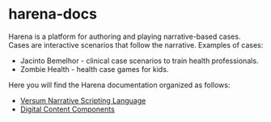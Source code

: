# harena-docs

Harena is a platform for authoring and playing narrative-based cases. Cases are interactive scenarios that follow the narrative. Examples of cases:
* Jacinto Bemelhor - clinical case scenarios to train health professionals.
* Zombie Health - health case games for kids.

Here you will find the Harena documentation organized as follows:
* [Versum Narrative Scripting Language](/versum)
* [Digital Content Components](/dccs)
